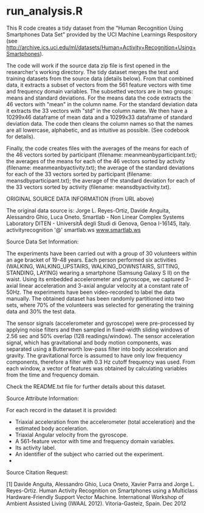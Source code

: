 run_analysis.R
============
This R code creates a tidy dataset from the "Human Recognition Using Smartphones Data Set" provided by the UCI Machine Learnings Respository (see http://archive.ics.uci.edu/ml/datasets/Human+Activity+Recognition+Using+Smartphones).

The code will work if the source data zip file is first opened in the researcher's working directory. The tidy dataset merges the test and training datasets from the source data (details below). From that combined data, it extracts a subset of vectors from the 561 feature vectors with time and frequency domain variables. The subsetted vectors are in two groups: means and standard deviations. For the means data the code extracts the 46 vectors with "mean" in the column name. For the standard deviation data it extracts the 33 vectors with "std" in the column name. We then have a 10299x46 dataframe of mean data and a 10299x33 dataframe of standard deviation data. The code then cleans the column names so that the names are all lowercase, alphabetic, and as intuitive as possible. (See codebook for details). 

Finally, the code creates files with the averages of the means for each of the 46 vectors sorted by participant (filename: meanmeanbyparticipant.txt); the averages of the means for each of the 46 vectors sorted by activity (filename: meanmeanbyactivity.txt); the average of the standard deviations for each of the 33 vectors sorted by participant (filename: meansdbyparticipant.txt); the average of the standard deviation for each of the 33 vectors sorted by activity (filename: meansdbyactivity.txt). 

ORIGINAL SOURCE DATA INFORMATION (from URL above) 

The original data source is: Jorge L. Reyes-Ortiz, Davide Anguita, Alessandro Ghio, Luca Oneto. 
Smartlab - Non Linear Complex Systems Laboratory 
DITEN - UniversitÃ  degli Studi di Genova, Genoa I-16145, Italy. 
activityrecognition '@' smartlab.ws 
www.smartlab.ws 

Source Data Set Information:

The experiments have been carried out with a group of 30 volunteers within an age bracket of 19-48 years. Each person performed six activities (WALKING, WALKING_UPSTAIRS, WALKING_DOWNSTAIRS, SITTING, STANDING, LAYING) wearing a smartphone (Samsung Galaxy S II) on the waist. Using its embedded accelerometer and gyroscope, we captured 3-axial linear acceleration and 3-axial angular velocity at a constant rate of 50Hz. The experiments have been video-recorded to label the data manually. The obtained dataset has been randomly partitioned into two sets, where 70% of the volunteers was selected for generating the training data and 30% the test data. 

The sensor signals (accelerometer and gyroscope) were pre-processed by applying noise filters and then sampled in fixed-width sliding windows of 2.56 sec and 50% overlap (128 readings/window). The sensor acceleration signal, which has gravitational and body motion components, was separated using a Butterworth low-pass filter into body acceleration and gravity. The gravitational force is assumed to have only low frequency components, therefore a filter with 0.3 Hz cutoff frequency was used. From each window, a vector of features was obtained by calculating variables from the time and frequency domain. 

Check the README.txt file for further details about this dataset.

Source Attribute Information:

For each record in the dataset it is provided: 
- Triaxial acceleration from the accelerometer (total acceleration) and the estimated body acceleration. 
- Triaxial Angular velocity from the gyroscope. 
- A 561-feature vector with time and frequency domain variables. 
- Its activity label. 
- An identifier of the subject who carried out the experiment.
- 
Source Citation Request:

[1] Davide Anguita, Alessandro Ghio, Luca Oneto, Xavier Parra and Jorge L. Reyes-Ortiz. Human Activity Recognition on Smartphones using a Multiclass Hardware-Friendly Support Vector Machine. International Workshop of Ambient Assisted Living (IWAAL 2012). Vitoria-Gasteiz, Spain. Dec 2012
